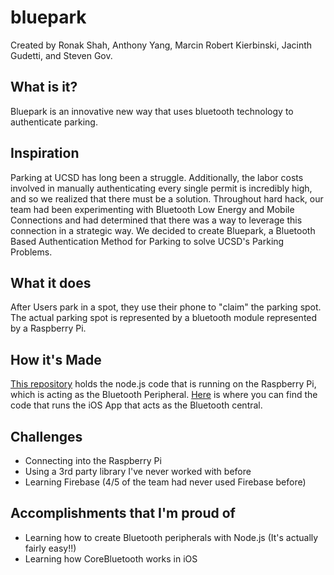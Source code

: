 # bluepark

Created by Ronak Shah, Anthony Yang, Marcin Robert Kierbinski, Jacinth Gudetti, and Steven Gov.

## What is it?

Bluepark is an innovative new way that uses bluetooth technology to authenticate parking.

## Inspiration
Parking at UCSD has long been a struggle. Additionally, the labor costs involved in manually authenticating every single permit is incredibly high, and so we realized that there must be a solution. Throughout hard hack, our team had been experimenting with Bluetooth Low Energy and Mobile Connections and had determined that there was a way to leverage this connection in a strategic way. We decided to create Bluepark, a Bluetooth Based Authentication Method for Parking to solve UCSD's Parking Problems.

## What it does

After Users park in a spot, they use their phone to "claim" the parking spot. The actual parking spot is represented by a bluetooth module represented by a Raspberry Pi.

## How it's Made
[This repository](https://github.com/ronakdev/bluepark) holds the node.js code that is running on the Raspberry Pi, which is acting as the Bluetooth Peripheral. [Here]() is where you can find the code that runs the iOS App that acts as the Bluetooth central.

## Challenges
- Connecting into the Raspberry Pi
- Using a 3rd party library I've never worked with before
- Learning Firebase (4/5 of the team had never used Firebase before)

## Accomplishments that I'm proud of
- Learning how to create Bluetooth peripherals with Node.js (It's actually fairly easy!!)
- Learning how CoreBluetooth works in iOS
